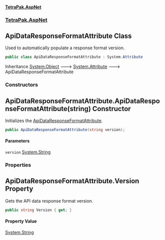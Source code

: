 #### [TetraPak.AspNet](index.md 'index')
### [TetraPak.AspNet](TetraPak_AspNet.md 'TetraPak.AspNet')
## ApiDataResponseFormatAttribute Class
Used to automatically populate a response format version.   
```csharp
public class ApiDataResponseFormatAttribute : System.Attribute
```

Inheritance [System.Object](https://docs.microsoft.com/en-us/dotnet/api/System.Object 'System.Object') &#129106; [System.Attribute](https://docs.microsoft.com/en-us/dotnet/api/System.Attribute 'System.Attribute') &#129106; ApiDataResponseFormatAttribute  
### Constructors
<a name='TetraPak_AspNet_ApiDataResponseFormatAttribute_ApiDataResponseFormatAttribute(string)'></a>
## ApiDataResponseFormatAttribute.ApiDataResponseFormatAttribute(string) Constructor
Initializes the [ApiDataResponseFormatAttribute](TetraPak_AspNet_ApiDataResponseFormatAttribute.md 'TetraPak.AspNet.ApiDataResponseFormatAttribute').  
```csharp
public ApiDataResponseFormatAttribute(string version);
```
#### Parameters
<a name='TetraPak_AspNet_ApiDataResponseFormatAttribute_ApiDataResponseFormatAttribute(string)_version'></a>
`version` [System.String](https://docs.microsoft.com/en-us/dotnet/api/System.String 'System.String')  
  
  
### Properties
<a name='TetraPak_AspNet_ApiDataResponseFormatAttribute_Version'></a>
## ApiDataResponseFormatAttribute.Version Property
Gets the API data response format version.  
```csharp
public string Version { get; }
```
#### Property Value
[System.String](https://docs.microsoft.com/en-us/dotnet/api/System.String 'System.String')
  
